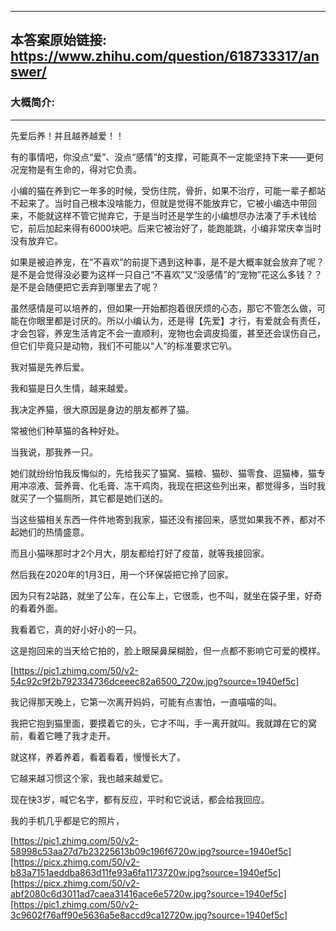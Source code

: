 ----------------------------------------
## 本答案原始链接: https://www.zhihu.com/question/618733317/answer/
### 大概简介: 
----------------------------------------
先爱后养！并且越养越爱！！

有的事情吧，你没点“爱”、没点“感情”的支撑，可能真不一定能坚持下来——更何况宠物是有生命的，得对它负责。

小编的猫在养到它一年多的时候，受伤住院，骨折，如果不治疗，可能一辈子都站不起来了。当时自己根本没啥能力，但就是觉得不能放弃它，它被小编选中带回来，不能就这样不管它抛弃它，于是当时还是学生的小编想尽办法凑了手术钱给它，前后加起来得有6000块吧。后来它被治好了，能跑能跳，小编非常庆幸当时没有放弃它。

如果是被迫养宠，在“不喜欢”的前提下遇到这种事，是不是大概率就会放弃了呢？是不是会觉得没必要为这样一只自己“不喜欢”又“没感情”的“宠物”花这么多钱？？是不是会随便把它丢弃到哪里去了呢？

虽然感情是可以培养的，但如果一开始都抱着很厌烦的心态，那它不管怎么做，可能在你眼里都是讨厌的。所以小编认为，还是得【先爱】才行，有爱就会有责任，才会包容，养宠生活肯定不会一直顺利，宠物也会调皮捣蛋，甚至还会误伤自己，但它们毕竟只是动物，我们不可能以“人”的标准要求它叭。



我对猫是先养后爱。

我和猫是日久生情，越来越爱。

我决定养猫，很大原因是身边的朋友都养了猫。

常被他们种草猫的各种好处。

当我说，那我养一只。

她们就纷纷怕我反悔似的，先给我买了猫窝、猫粮、猫砂、猫零食、逗猫棒，猫专用冲凉液、营养膏、化毛膏、冻干鸡肉，我现在把这些列出来，都觉得多，当时我就买了一个猫厕所，其它都是她们送的。

当这些猫相关东西一件件地寄到我家，猫还没有接回来，感觉如果我不养，都对不起她们的热情盛意。

而且小猫咪那时才2个月大，朋友都给打好了疫苗，就等我接回家。

然后我在2020年的1月3日，用一个环保袋把它拎了回家。

因为只有2站路，就坐了公车，在公车上，它很乖，也不叫，就坐在袋子里，好奇的看着外面。

我看着它，真的好小好小的一只。

这是抱回来的当天给它拍的，脸上眼屎鼻屎糊脸，但一点都不影响它可爱的模样。

[https://pic1.zhimg.com/50/v2-54c92c9f2b792334736dceeec82a6500_720w.jpg?source=1940ef5c]

我记得那天晚上，它第一次离开妈妈，可能有点害怕，一直喵喵的叫。

我把它抱到猫里面，要摸着它的头，它才不叫，手一离开就叫。我就蹲在它的窝前，看着它睡了我才走开。

就这样，养着养着，看着看着，慢慢长大了。

它越来越习惯这个家，我也越来越爱它。

现在快3岁，喊它名字，都有反应，平时和它说话，都会给我回应。

我的手机几乎都是它的照片，

[https://pic1.zhimg.com/50/v2-58998c53aa27d7b23225613b09c196f6720w.jpg?source=1940ef5c][https://picx.zhimg.com/50/v2-b83a7151aeddba863d11fe93a6fa1173720w.jpg?source=1940ef5c][https://picx.zhimg.com/50/v2-abf2080c6d3011ad7caea31416ace6e5720w.jpg?source=1940ef5c][https://pic1.zhimg.com/50/v2-3c9602f76aff90e5636a5e8accd9ca12720w.jpg?source=1940ef5c]

